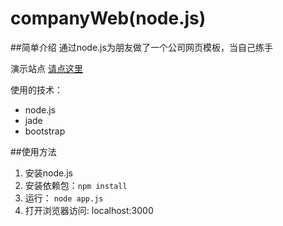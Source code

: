 companyWeb(node.js)
===================
##简单介绍
通过node.js为朋友做了一个公司网页模板，当自己练手

演示站点 [请点这里](http://www.shuangteng.net)

使用的技术：

 - node.js 
 -  jade 
 - bootstrap

##使用方法

 1. 安装node.js
 1. 安装依赖包：`npm install`
 1. 运行： `node app.js`
 1. 打开浏览器访问: localhost:3000
